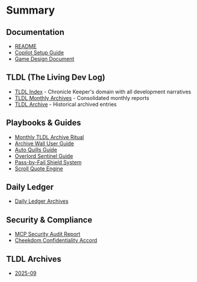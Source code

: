 # Summary

## Documentation
- [README](README.md)
- [Copilot Setup Guide](Copilot-Setup.md)
- [Game Design Document](game-design-document.md)

## TLDL (The Living Dev Log)
- [TLDL Index](../index.md) - Chronicle Keeper's domain with all development narratives
- [TLDL Monthly Archives](TLDL-Monthly/) - Consolidated monthly reports 
- [TLDL Archive](TLDL-Archive/) - Historical archived entries

## Playbooks & Guides 
- [Monthly TLDL Archive Ritual](playbooks/monthly-tldl-archive.md)
- [Archive Wall User Guide](archive-wall-user-guide.md)
- [Auto Quills Guide](auto-quills-guide.md)
- [Overlord Sentinel Guide](overlord-sentinel-guide.md)
- [Pass-by-Fail Shield System](pass-by-fail-shield-system.md)
- [Scroll Quote Engine](scroll-quote-engine.md)

## Daily Ledger
- [Daily Ledger Archives](daily-ledger/)

## Security & Compliance
- [MCP Security Audit Report](MCP-Security-Audit-Report.md)  
- [Cheekdom Confidentiality Accord](Cheekdom-Confidentiality-Accord.md)
## TLDL Archives
- [2025-09](TLDL-Monthly/2025-09.md)

